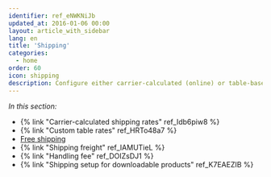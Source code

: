 ```yaml
---
identifier: ref_eNWKNiJb
updated_at: 2016-01-06 00:00
layout: article_with_sidebar
lang: en
title: 'Shipping'
categories:
  - home
order: 60
icon: shipping
description: Configure either carrier-calculated (online) or table-based shipping methods
---
```



_In this section:_

*   {% link "Carrier-calculated shipping rates" ref_Idb6piw8 %}
*   {% link "Custom table rates" ref_HRTo48a7 %}
*   [Free shipping](http://kb.x-cart.com/display/XDD/Free+shipping)
*   {% link "Shipping freight" ref_IAMUTieL %}
*   {% link "Handling fee" ref_DOIZsDJ1 %}
*   {% link "Shipping setup for downloadable products" ref_K7EAEZIB %}